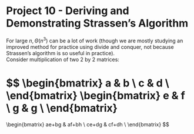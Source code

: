 # Project 10 - Deriving and Demonstrating Strassen’s Algorithm  

For large $n, \Theta(n^{3})$ can be a lot of work (though we are mostly studying an improved method for practice using divide and conquer, not because Strassen’s algorithm is so useful in practice).  
Consider multiplication of two 2 by 2 matrices:  

$$
\begin{bmatrix}
a & b \\
c & d \\
\end{bmatrix}
\begin{bmatrix}
e & f \\
g & g \\
\end{bmatrix}
=
\begin{bmatrix}
ae+bg & af+bh \\
ce+dg & cf+dh \\
\end{bmatrix}
$$  

